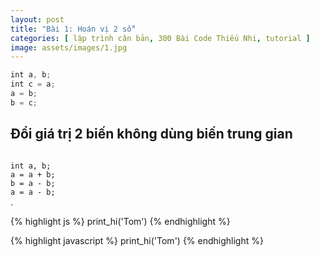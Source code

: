 ```yaml
---
layout: post
title: "Bài 1: Hoán vị 2 số"
categories: [ lập trình căn bản, 300 Bài Code Thiếu Nhi, tutorial ]
image: assets/images/1.jpg
---
```


```javascript
int a, b;
int c = a;
a = b;
b = c;
```

## Đổi giá trị 2 biến không dùng biến trung gian

<code>
int a, b;
a = a + b;
b = a - b;
a = a - b;
</code>.

{% highlight js %}
print_hi('Tom')
{% endhighlight %}

{% highlight javascript %}
print_hi('Tom')
{% endhighlight %}